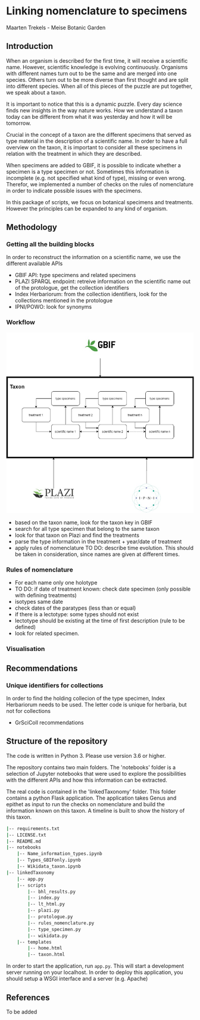 # Linking nomenclature to specimens
Maarten Trekels - Meise Botanic Garden

## Introduction
When an organism is described for the first time, it will receive a scientific name. However, scientific knowledge is evolving continuously. Organisms with different names turn out to be the same and are merged into one species. Others turn out to be more diverse than first thought and are split into different species. When all of this pieces of the puzzle are put together, we speak about a taxon.

It is important to notice that this is a dynamic puzzle. Every day science finds new insights in the way nature works. How we understand a taxon today can be different from what it was yesterday and how it will be tomorrow. 

Crucial in the concept of a taxon are the different specimens that served as type material in the description of a scientific name. In order to have a full overview on the taxon, it is important to consider all these specimens in relation with the treatment in which they are described.

When specimens are added to GBIF, it is possible to indicate whether a specimen is a type specimen or not. Sometimes this information is incomplete (e.g. not specified what kind of type), missing or even wrong. Therefor, we implemented a number of checks on the rules of nomenclature in order to indicate possible issues with the specimens.

In this package of scripts, we focus on botanical specimens and treatments. However the principles can be expanded to any kind of organism. 


## Methodology
### Getting all the building blocks
In order to reconstruct the information on a scientific name, we use the different available APIs
* GBIF API: type specimens and related specimens
* PLAZI SPARQL endpoint: retreive information on the scientific name out of the protologue, get the collection identifiers
* Index Herbariorum: from the collection identifiers, look for the collections mentioned in the protologue
* IPNI/POWO: look for synonyms

### Workflow
![Design diagram](./linkedTaxonomy.jpg)

* based on the taxon name, look for the taxon key in GBIF
* search for all type specimen that belong to the same taxon
* look for that taxon on Plazi and find the treatments 
* parse the type information in the treatment + year/date of treatment
* apply rules of nomenclature
TO DO: describe time evolution. This should be taken in consideration, since names are given at different times.

### Rules of nomenclature
* For each name only one holotype
* TO DO: if date of treatment known: check date specimen (only possible with defining treatments)
* isotypes same date
* check dates of the paratypes (less than or equal)
* if there is a lectotype: some types should not exist
* lectotype should be existing at the time of first description (rule to be defined)
* look for related specimen. 


### Visualisation

## Recommendations
### Unique identifiers for collections
In order to find the holding collecion of the type specimen, Index Herbariorum needs to be used. The letter code is unique for herbaria, but not for collections
* GrSciColl recommendations

## Structure of the repository

The code is written in Python 3. Please use version 3.6 or higher.

The repository contains two main folders. The 'notebooks' folder is a selection of Jupyter notebooks that were used to explore the possibilities with the different APIs and how this information can be extracted.

The real code is contained in the 'linkedTaxonomy' folder. This folder contains a python Flask application. The application takes Genus and epithet as input to run the checks on nomenclature and build the information known on this taxon. A timeline is built to show the history of this taxon.

```bash
|-- requirements.txt
|-- LICENSE.txt
|-- README.md
|-- notebooks
    |-- Name_information_types.ipynb
    |-- Types_GBIFonly.ipynb
    |-- Wikidata_taxon.ipynb
|-- linkedTaxonomy
    |-- app.py
    |-- scripts
        |-- bhl_results.py
        |-- index.py
        |-- lt_html.py
        |-- plazi.py
        |-- protologue.py
        |-- rules_nomenclature.py
        |-- type_specimen.py
        |-- wikidata.py
    |-- templates
        |-- home.html
        |-- taxon.html
 ```

In order to start the application, run `app.py`. This will start a development server running on your localhost. In order to deploy this application, you should setup a WSGI interface and a server (e.g. Apache)

## References
To be added

